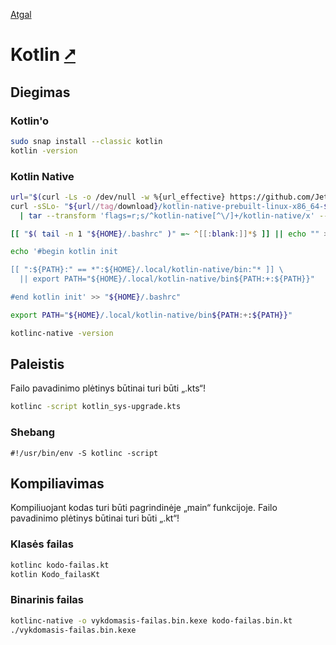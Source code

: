 [Atgal](./readme.md)

# Kotlin [&#x2B67;](https://kotlinlang.org/)

## Diegimas

### Kotlin'o

```bash
sudo snap install --classic kotlin
kotlin -version
```

### Kotlin Native

```bash
url="$(curl -Ls -o /dev/null -w %{url_effective} https://github.com/JetBrains/kotlin/releases/latest)"
curl -sSLo- "${url//tag/download}/kotlin-native-prebuilt-linux-x86_64-$(basename -- $url).tar.gz" \
  | tar --transform 'flags=r;s/^kotlin-native[^\/]+/kotlin-native/x' --show-transformed-names -xzvC "${HOME}/.local"

[[ "$( tail -n 1 "${HOME}/.bashrc" )" =~ ^[[:blank:]]*$ ]] || echo "" >> "${HOME}/.bashrc"

echo '#begin kotlin init

[[ ":${PATH}:" == *":${HOME}/.local/kotlin-native/bin:"* ]] \
  || export PATH="${HOME}/.local/kotlin-native/bin${PATH:+:${PATH}}"

#end kotlin init' >> "${HOME}/.bashrc"

export PATH="${HOME}/.local/kotlin-native/bin${PATH:+:${PATH}}"

kotlinc-native -version  
```

## Paleistis

Failo pavadinimo plėtinys būtinai turi būti „.kts“!

```bash
kotlinc -script kotlin_sys-upgrade.kts
```

### Shebang

```shebang
#!/usr/bin/env -S kotlinc -script
```

## Kompiliavimas

Kompiliuojant kodas turi būti pagrindinėje „main“ funkcijoje. Failo pavadinimo plėtinys būtinai turi būti „.kt“!

### Klasės failas

```bash
kotlinc kodo-failas.kt
kotlin Kodo_failasKt
```

### Binarinis failas

```bash
kotlinc-native -o vykdomasis-failas.bin.kexe kodo-failas.bin.kt
./vykdomasis-failas.bin.kexe
```
